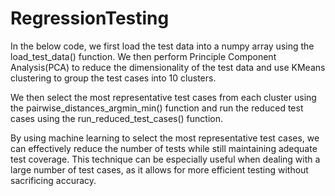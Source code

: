 # RegressionTesting

In the below code, we first load the test data into a numpy array using the load_test_data() function. We then perform Principle Component Analysis(PCA) to reduce the dimensionality of the test data and use KMeans clustering to group the test cases into 10 clusters.

We then select the most representative test cases from each cluster using the pairwise_distances_argmin_min() function and run the reduced test cases using the run_reduced_test_cases() function.

By using machine learning to select the most representative test cases, we can effectively reduce the number of tests while still maintaining adequate test coverage. This technique can be especially useful when dealing with a large number of test cases, as it allows for more efficient testing without sacrificing accuracy.
